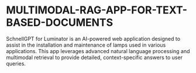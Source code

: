 # MULTIMODAL-RAG-APP-FOR-TEXT-BASED-DOCUMENTS
SchnellGPT for Luminator is an AI-powered web application designed to assist in the installation and maintenance of lamps used in various applications. This app leverages advanced natural language processing and multimodal retrieval to provide detailed, context-specific answers to user queries.
